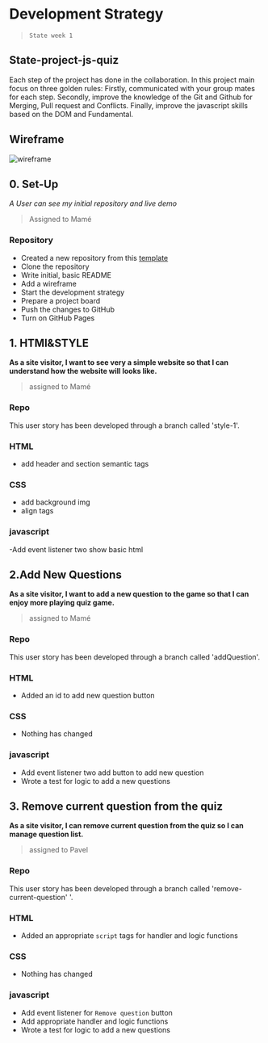 # Development Strategy

> `State week 1`

## State-project-js-quiz

Each step of the project has done in the collaboration. In this project main focus on three golden rules: Firstly, communicated with your group mates for each step. Secondly, improve the knowledge of the Git and Github for Merging, Pull request and Conflicts. Finally, improve  the javascript skills based on the DOM and Fundamental.

## Wireframe

![wireframe](./images/js_15.png)

## 0. Set-Up

_A User can see my initial repository and live demo_

> Assigned to Mamé

### Repository

- Created a new repository from this [template](https://github.com/HackYourFutureBelgium/state-project-js-quiz)
- Clone the repository
- Write initial, basic README
- Add a wireframe
- Start the development strategy
- Prepare a project board
- Push the changes to GitHub
- Turn on GitHub Pages 

## 1. HTMl&STYLE

**As a site visitor, I want to see very a simple website so that I can understand how the website will looks like.**

> assigned to Mamé

### Repo

This user story has been developed through a branch called 'style-1'.

### HTML

- add header and section semantic tags

### CSS

- add background img
- align tags

### javascript

-Add event listener two show basic html

## 2.Add New Questions

**As a site visitor, I want to add a new question to the game  so that I can enjoy more playing quiz game.**

> assigned to Mamé

### Repo

This user story has been developed through a branch called 'addQuestion'.

### HTML

- Added an id to add new question button

### CSS

- Nothing has changed

### javascript

- Add event listener two add button to add new question
- Wrote a test for logic to add a new questions

## 3. Remove current question from the quiz

**As a site visitor, I can remove current question from the quiz so I can manage question list.**

> assigned to Pavel

### Repo

This user story has been developed through a branch called 'remove-current-question'
'.

### HTML

- Added an appropriate `script` tags for handler and logic functions

### CSS

- Nothing has changed

### javascript

- Add event listener for `Remove question` button
- Add appropriate handler and logic functions
- Wrote a test for logic to add a new questions
